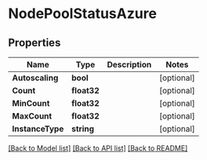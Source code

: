 # NodePoolStatusAzure

## Properties
Name | Type | Description | Notes
------------ | ------------- | ------------- | -------------
**Autoscaling** | **bool** |  | [optional] 
**Count** | **float32** |  | [optional] 
**MinCount** | **float32** |  | [optional] 
**MaxCount** | **float32** |  | [optional] 
**InstanceType** | **string** |  | [optional] 

[[Back to Model list]](../README.md#documentation-for-models) [[Back to API list]](../README.md#documentation-for-api-endpoints) [[Back to README]](../README.md)


